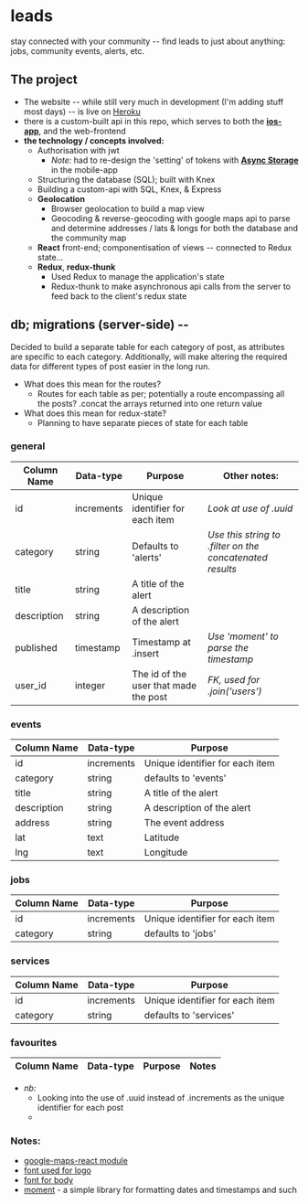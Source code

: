 # leads
stay connected with your community -- find leads to just about anything: jobs, community events, alerts, etc.

## The project
* The website -- while still very much in development (I'm adding stuff most days) -- is live on [Heroku](https://leadsnz.herokuapp.com)
* there is a custom-built api in this repo, which serves to both the **[ios-app](https://github.com/talor-hammond/leads-mobile)**, and the web-frontend
* **the technology / concepts involved:**
  * Authorisation with jwt
    * *Note:* had to re-design the 'setting' of tokens with **[Async Storage](https://facebook.github.io/react-native/docs/asyncstorage.html)** in the mobile-app
  * Structuring the database (SQL); built with Knex
  * Building a custom-api with SQL, Knex, & Express
  * **Geolocation**
    * Browser geolocation to build a map view
    * Geocoding & reverse-geocoding with google maps api to parse and determine addresses / lats & longs for both the database and the community map
  * **React** front-end; componentisation of views -- connected to Redux state...
  * **Redux**, **redux-thunk**
    * Used Redux to manage the application's state
    * Redux-thunk to make asynchronous api calls from the server to feed back to the client's redux state
    
## db; migrations (server-side) --
Decided to build a separate table for each category of post, as attributes are specific to each category. Additionally, will make altering the required data for different types of post easier in the long run.
* What does this mean for the routes?
  * Routes for each table as per; potentially a route encompassing all the posts? .concat the arrays returned into one return value
* What does this mean for redux-state?
  * Planning to have separate pieces of state for each table

### general
  | Column Name | Data-type | Purpose | Other notes: |
  | --- | --- | --- | --- |
  | id | increments | Unique identifier for each item | *Look at use of .uuid* |
  | category | string | Defaults to 'alerts' | *Use this string to .filter on the concatenated results* |
  | title | string | A title of the alert |  |
  | description | string | A description of the alert |  |
  | published | timestamp | Timestamp at .insert | *Use 'moment' to parse the timestamp* |
  | user_id | integer | The id of the user that made the post | *FK, used for .join('users')* |
  
### events
  | Column Name | Data-type | Purpose |
  | --- | --- | --- |
  | id | increments | Unique identifier for each item |
  | category | string | defaults to 'events' |
  | title | string | A title of the alert |  |
  | description | string | A description of the alert |  |
  | address | string | The event address | |
  | lat | text | Latitude | Reverse-geocoded w google api, parsed into a float server-side |
  | lng | text | Longitude | Reverse-geocoded w google api, parsed into a float server-side |
  
### jobs
  | Column Name | Data-type | Purpose |
  | --- | --- | --- |
  | id | increments | Unique identifier for each item |
  | category | string | defaults to 'jobs' |
  
### services
  | Column Name | Data-type | Purpose |
  | --- | --- | --- |
  | id | increments | Unique identifier for each item |
  | category | string | defaults to 'services' |
  
### favourites
  | Column Name | Data-type | Purpose | Notes |
  | --- | --- | --- | --- |

* *nb:*
  * Looking into the use of .uuid instead of .increments as the unique identifier for each post
  *
  
### Notes:
* [google-maps-react module](https://github.com/fullstackreact/google-maps-react)
* [font used for logo](https://fonts.google.com/specimen/Pacifico)
* [font for body](https://fonts.google.com/specimen/Lato)
* [moment](https://momentjs.com/) - a simple library for formatting dates and timestamps and such

